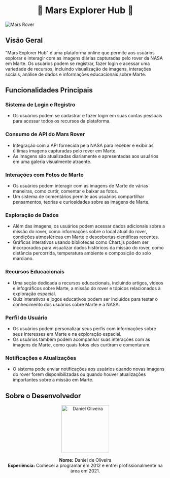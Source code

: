 <h1 align="center">
  🚀 Mars Explorer Hub 🚀
</h1>

![Mars Rover](https://cdn.mos.cms.futurecdn.net/tsRQNTJ8MhRUm32taXTdjm-1200-80.jpg)

## Visão Geral
"Mars Explorer Hub" é uma plataforma online que permite aos usuários explorar e interagir com as imagens diárias capturadas pelo rover da NASA em Marte. Os usuários podem se registrar, fazer login e acessar uma variedade de recursos, incluindo visualização de imagens, interações sociais, análise de dados e informações educacionais sobre Marte.

## Funcionalidades Principais

### Sistema de Login e Registro
- Os usuários podem se cadastrar e fazer login em suas contas pessoais para acessar todos os recursos da plataforma.

### Consumo de API do Mars Rover
- Integração com a API fornecida pela NASA para receber e exibir as últimas imagens capturadas pelo rover em Marte.
- As imagens são atualizadas diariamente e apresentadas aos usuários em uma galeria visualmente atraente.

### Interações com Fotos de Marte
- Os usuários podem interagir com as imagens de Marte de várias maneiras, como curtir, comentar e baixar as fotos.
- Um sistema de comentários permite aos usuários compartilhar pensamentos, teorias e curiosidades sobre as imagens de Marte.

### Exploração de Dados
- Além das imagens, os usuários podem acessar dados adicionais sobre a missão do rover, como informações sobre o local atual do rover, condições atmosféricas em Marte e descobertas científicas recentes.
- Gráficos interativos usando bibliotecas como Chart.js podem ser incorporados para visualizar dados históricos da missão do rover, como distância percorrida, temperatura ambiente e composição do solo marciano.

### Recursos Educacionais
- Uma seção dedicada a recursos educacionais, incluindo artigos, vídeos e infográficos sobre Marte, a missão do rover e tópicos relacionados à exploração espacial.
- Quiz interativos e jogos educativos podem ser incluídos para testar o conhecimento dos usuários sobre Marte e a NASA.

### Perfil do Usuário
- Os usuários podem personalizar seus perfis com informações sobre seus interesses em Marte e na exploração espacial.
- Os usuários também podem acompanhar suas interações com as imagens de Marte, como quais fotos eles curtiram e comentaram.

### Notificações e Atualizações
- O sistema pode enviar notificações aos usuários quando novas imagens do rover forem disponibilizadas ou quando houver atualizações importantes sobre a missão em Marte.

## Sobre o Desenvolvedor

<p align="center">
  <img src="https://i.ibb.co/YWQdNmt/424b6f7d591d274a1e78d3b092b732bba28e0367.png" alt="Daniel Oliveira" width="150">
</p>

<p align="center">
  <strong>Nome:</strong> Daniel de Oliveira<br>
  <strong>Experiência:</strong> Comecei a programar em 2012 e entrei profissionalmente na área em 2021.
</p>
